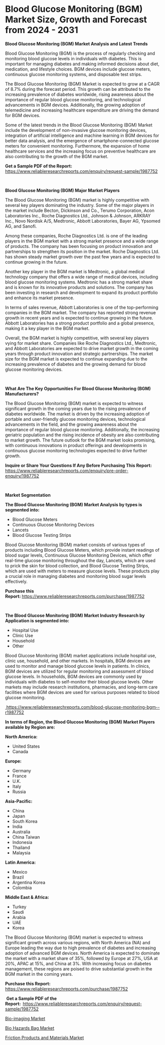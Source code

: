 <p><h1>Blood Glucose Monitoring (BGM) Market Size, Growth and Forecast from 2024 - 2031</h1></p><p><strong>Blood Glucose Monitoring (BGM) Market Analysis and Latest Trends</strong></p>
<p><p>Blood Glucose Monitoring (BGM) is the process of regularly checking and monitoring blood glucose levels in individuals with diabetes. This is important for managing diabetes and making informed decisions about diet, medication, and lifestyle choices. BGM devices include glucose meters, continuous glucose monitoring systems, and disposable test strips.</p><p>The Blood Glucose Monitoring (BGM) Market is expected to grow at a CAGR of 8.7% during the forecast period. This growth can be attributed to the increasing prevalence of diabetes worldwide, rising awareness about the importance of regular blood glucose monitoring, and technological advancements in BGM devices. Additionally, the growing adoption of telemedicine and increasing healthcare expenditure are driving the demand for BGM devices.</p><p>Some of the latest trends in the Blood Glucose Monitoring (BGM) Market include the development of non-invasive glucose monitoring devices, integration of artificial intelligence and machine learning in BGM devices for better data analysis, and the emergence of smartphone-connected glucose meters for convenient monitoring. Furthermore, the expansion of home healthcare services and the increasing focus on preventive healthcare are also contributing to the growth of the BGM market.</p></p>
<p><strong>Get a Sample PDF of the Report:&nbsp;</strong> <a href="https://www.reliableresearchreports.com/enquiry/request-sample/1987752">https://www.reliableresearchreports.com/enquiry/request-sample/1987752</a></p>
<p>&nbsp;</p>
<p><strong>Blood Glucose Monitoring (BGM) Major Market Players</strong></p>
<p><p>The Blood Glucose Monitoring (BGM) market is highly competitive with several key players dominating the industry. Some of the major players in the market include Becton, Dickinson and Co., Terumo Corporation, Acon Laboratories Inc., Roche Diagnostics Ltd., Johnson & Johnson, ARKRAY Inc., Novo Nordisk A/S, Medtronic, Abbott Laboratories, Bayer AG, Ypsomed AG, and Sanofi.</p><p>Among these companies, Roche Diagnostics Ltd. is one of the leading players in the BGM market with a strong market presence and a wide range of products. The company has been focusing on product innovation and partnerships to strengthen its position in the market. Roche Diagnostics Ltd. has shown steady market growth over the past few years and is expected to continue growing in the future.</p><p>Another key player in the BGM market is Medtronic, a global medical technology company that offers a wide range of medical devices, including blood glucose monitoring systems. Medtronic has a strong market share and is known for its innovative products and solutions. The company has been investing in research and development to expand its product portfolio and enhance its market presence.</p><p>In terms of sales revenue, Abbott Laboratories is one of the top-performing companies in the BGM market. The company has reported strong revenue growth in recent years and is expected to continue growing in the future. Abbott Laboratories has a strong product portfolio and a global presence, making it a key player in the BGM market.</p><p>Overall, the BGM market is highly competitive, with several key players vying for market share. Companies like Roche Diagnostics Ltd., Medtronic, and Abbott Laboratories are expected to drive market growth in the coming years through product innovation and strategic partnerships. The market size for the BGM market is expected to continue expanding due to the increasing prevalence of diabetes and the growing demand for blood glucose monitoring devices.</p></p>
<p>&nbsp;</p>
<p><strong>What Are The Key Opportunities For Blood Glucose Monitoring (BGM) Manufacturers?</strong></p>
<p><p>The Blood Glucose Monitoring (BGM) market is expected to witness significant growth in the coming years due to the rising prevalence of diabetes worldwide. The market is driven by the increasing adoption of portable and user-friendly glucose monitoring devices, technological advancements in the field, and the growing awareness about the importance of regular blood glucose monitoring. Additionally, the increasing geriatric population and the rising incidence of obesity are also contributing to market growth. The future outlook for the BGM market looks promising, with continuous innovations in product offerings and developments in continuous glucose monitoring technologies expected to drive further growth.</p></p>
<p><strong>Inquire or Share Your Questions If Any Before Purchasing This Report:</strong> <a href="https://www.reliableresearchreports.com/enquiry/pre-order-enquiry/1987752">https://www.reliableresearchreports.com/enquiry/pre-order-enquiry/1987752</a></p>
<p>&nbsp;</p>
<p><strong>Market Segmentation</strong></p>
<p><strong>The Blood Glucose Monitoring (BGM) Market Analysis by types is segmented into:</strong></p>
<p><ul><li>Blood Glucose Meters</li><li>Continuous Glucose Monitoring Devices</li><li>Lancets</li><li>Blood Glucose Testing Strips</li></ul></p>
<p><p>Blood Glucose Monitoring (BGM) market consists of various types of products including Blood Glucose Meters, which provide instant readings of blood sugar levels, Continuous Glucose Monitoring Devices, which offer real-time glucose monitoring throughout the day, Lancets, which are used to prick the skin for blood collection, and Blood Glucose Testing Strips, which are used with meters to measure glucose levels. These products play a crucial role in managing diabetes and monitoring blood sugar levels effectively.</p></p>
<p><strong>Purchase this Report:&nbsp;</strong><a href="https://www.reliableresearchreports.com/purchase/1987752">https://www.reliableresearchreports.com/purchase/1987752</a></p>
<p>&nbsp;</p>
<p><strong>The Blood Glucose Monitoring (BGM) Market Industry Research by Application is segmented into:</strong></p>
<p><ul><li>Hospital Use</li><li>Clinic Use</li><li>Household</li><li>Other</li></ul></p>
<p><p>Blood Glucose Monitoring (BGM) market applications include hospital use, clinic use, household, and other markets. In hospitals, BGM devices are used to monitor and manage blood glucose levels in patients. In clinics, BGM devices are utilized for regular monitoring and assessment of blood glucose levels. In households, BGM devices are commonly used by individuals with diabetes to self-monitor their blood glucose levels. Other markets may include research institutions, pharmacies, and long-term care facilities where BGM devices are used for various purposes related to blood glucose monitoring.</p></p>
<p><a href="https://www.reliableresearchreports.com/blood-glucose-monitoring-bgm--r1987752">&nbsp;https://www.reliableresearchreports.com/blood-glucose-monitoring-bgm--r1987752</a></p>
<p><strong>In terms of Region, the Blood Glucose Monitoring (BGM) Market Players available by Region are:</strong></p>
<p>
    <p> <strong> North America: </strong>
        <ul>
            <li>United States</li>
            <li>Canada</li>
        </ul>
        </p> 
    <p> <strong> Europe: </strong>
        <ul>
            <li>Germany</li>
            <li>France</li>
            <li>U.K.</li>
            <li>Italy</li>
            <li>Russia</li>
        </ul>
        </p> 
    <p> <strong> Asia-Pacific: </strong>
        <ul>
            <li>China</li>
            <li>Japan</li>
            <li>South Korea</li>
            <li>India</li>
            <li>Australia</li>
            <li>China Taiwan</li>
            <li>Indonesia</li>
            <li>Thailand</li>
            <li>Malaysia</li>
        </ul>
        </p> 
    <p> <strong> Latin America: </strong>
        <ul>
            <li>Mexico</li>
            <li>Brazil</li>
            <li>Argentina Korea</li>
            <li>Colombia</li>
        </ul>
        </p> 
    <p> <strong> Middle East & Africa: </strong>
        <ul>
            <li>Turkey</li>
            <li>Saudi</li>
            <li>Arabia</li>
            <li>UAE</li>
            <li>Korea</li>
        </ul>
    </p>
    </p>
<p><p>The Blood Glucose Monitoring (BGM) market is expected to witness significant growth across various regions, with North America (NA) and Europe leading the way due to high prevalence of diabetes and increasing adoption of advanced BGM devices. North America is expected to dominate the market with a market share of 35%, followed by Europe at 27%, USA at 20%, APAC at 15%, and China at 3%. With increasing focus on diabetes management, these regions are poised to drive substantial growth in the BGM market in the coming years.</p></p>
<p><strong>Purchase this Report: </strong><a href="https://www.reliableresearchreports.com/purchase/1987752">https://www.reliableresearchreports.com/purchase/1987752</a></p>
<p>&nbsp;<strong>Get a Sample PDF of the Report:&nbsp;&nbsp;</strong><a href="https://www.reliableresearchreports.com/enquiry/request-sample/1987752">https://www.reliableresearchreports.com/enquiry/request-sample/1987752</a></p>
<p><strong></strong></p>
<p><p><a href="https://github.com/mbisetmhermsr/Market-Research-Report-List-2/blob/main/bio-imaging-market.md">Bio-imaging Market</a></p><p><a href="https://github.com/zjyglelu/Market-Research-Report-List-2/blob/main/bio-hazards-bag-market.md">Bio Hazards Bag Market</a></p><p><a href="https://issuu.com/reportprime-2/docs/friction-products-and-materials-market-size-2030.p">Friction Products and Materials Market</a></p></p>